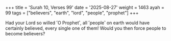 +++
title = 'Surah 10, Verses 99'
date = '2025-08-27'
weight = 1463
ayah = 99
tags = ["believers", "earth", "lord", "people", "prophet"]
+++

Had your Lord so willed ˹O Prophet˺, all ˹people˺ on earth would have certainly believed, every single one of them! Would you then force people to become believers?